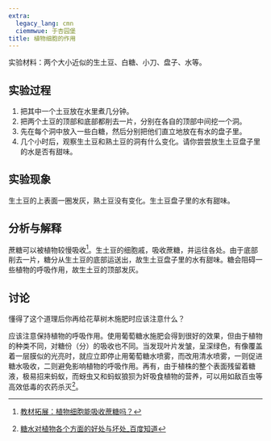 ```yaml
---
extra:
  legacy_lang: cmn
  ciemmwue: 于杏园堡
title: 植物细胞的作用
---
```

实验材料：两个大小近似的生土豆、白糖、小刀、盘子、水等。<!--more-->

## 实验过程

1. 把其中一个土豆放在水里煮几分钟。
2. 把两个土豆的顶部和底部都削去一片，分别在各自的顶部中间挖一个洞。
3. 先在每个洞中放入一些白糖，然后分别把他们直立地放在有水的盘子里。
4. 几个小时后，观察生土豆和熟土豆的洞有什么变化。请你尝尝放生土豆盘子里的水是否有甜味。

## 实验现象

生土豆的上表面一圈发灰，熟土豆没有变化。生土豆盘子里的水有甜味。

## 分析与解释

蔗糖可以被植物较慢吸收[^1]。生土豆的细胞戚，吸收蔗糖，并运往各处。由于底部削去一片，糖分从生土豆的底部运送出，故生土豆盘子里的水有甜味。糖会阻碍一些植物的呼吸作用，故生土豆的顶部发灰。

## 讨论

懂得了这个道理后你再给花草树木施肥时应该注意什么？

应该注意保持植物的呼吸作用。使用葡萄糖水施肥会得到很好的效果，但由于植物的种类不同，对糖份（分）的吸收也不同。当发现叶片发皱，呈深绿色，有像覆盖着一层膜似的光亮时，就应立即停止用葡萄糖水喷雾，而改用清水喷雾，一则促进糖水吸收，二则避免影响植物的呼吸作用。再有，由于植株的整个表面残留着糖液，极易招来蚂蚁，而蚜虫又和蚂蚁狼狈为奸吸食植物的营养，可以用如敌百虫等高效低毒的农药杀灭[^2]。

[^1]: [教材拓展：植物细胞能吸收蔗糖吗？](http://blog.sina.com.cn/s/blog_918f93470101epnf.html)
[^2]: [糖水对植物各个方面的好处与坏处\_百度知道](https://zhidao.baidu.com/question/486256143.html)
